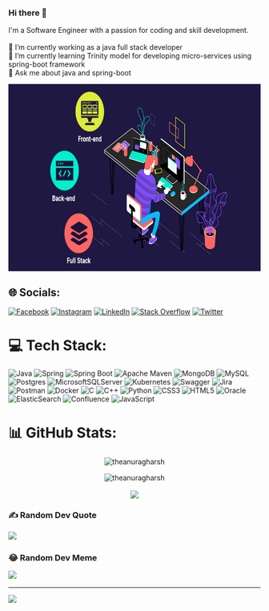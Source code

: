 ### Hi there 👋

<!--
**theanuragharsh/theanuragharsh** is a ✨ _special_ ✨ repository because its `README.md` (this file) appears on your GitHub profile.

Here are some ideas to get you started:

- 🔭 I’m currently working on ...
- 🌱 I’m currently learning ...
- 👯 I’m looking to collaborate on ...
- 🤔 I’m looking for help with ...
- 💬 Ask me about ...
- 📫 How to reach me: ...
- 😄 Pronouns: ...
- ⚡ Fun fact: ...

# Hi there 👋:
-->
I'm a Software Engineer with a passion for coding and skill development.<br> <br>🔭 I’m currently working as a java full stack developer<br>🌱 I’m currently learning Trinity model for developing micro-services using spring-boot framework<br>💬 Ask me about java and spring-boot<br>
<p align = "center">
<img align="center" width="701" height="373" src="https://github.com/theanuragharsh/theanuragharsh/blob/main/FullStackDeveloper.gif?raw=true">
</p>

## 🌐 Socials:
[![Facebook](https://img.shields.io/badge/Facebook-%231877F2.svg?logo=Facebook&logoColor=white)](https://facebook.com/AnuragHarsh) [![Instagram](https://img.shields.io/badge/Instagram-%23E4405F.svg?logo=Instagram&logoColor=white)](https://instagram.com/theanuragharsh) [![LinkedIn](https://img.shields.io/badge/LinkedIn-%230077B5.svg?logo=linkedin&logoColor=white)](https://linkedin.com/in/AnuragHarsh) [![Stack Overflow](https://img.shields.io/badge/-Stackoverflow-FE7A16?logo=stack-overflow&logoColor=white)](https://stackoverflow.com/users/theanuragharsh) [![Twitter](https://img.shields.io/badge/Twitter-%231DA1F2.svg?logo=Twitter&logoColor=white)](https://twitter.com/theanuragharsh) 

# 💻 Tech Stack:
![Java](https://img.shields.io/badge/java-%23ED8B00.svg?style=for-the-badge&logo=java&logoColor=white) ![Spring](https://img.shields.io/badge/spring-%25ED8B00.svg?style=for-the-badge&logo=spring&logoColor=white) ![Spring Boot](https://img.shields.io/badge/Spring%20Boot-C71A36?style=for-the-badge&logo=Spring%20Boot&logoColor=white) ![Apache Maven](https://img.shields.io/badge/Apache%20Maven-C71A46?style=for-the-badge&logo=Apache%20Maven&logoColor=white) ![MongoDB](https://img.shields.io/badge/MongoDB-%234ea94b.svg?style=for-the-badge&logo=mongodb&logoColor=white) ![MySQL](https://img.shields.io/badge/mysql-%2300f.svg?style=for-the-badge&logo=mysql&logoColor=white) ![Postgres](https://img.shields.io/badge/postgres-%23316192.svg?style=for-the-badge&logo=postgresql&logoColor=white) ![MicrosoftSQLServer](https://img.shields.io/badge/Microsoft%20SQL%20Sever-CC2927?style=for-the-badge&logo=microsoft%20sql%20server&logoColor=white) ![Kubernetes](https://img.shields.io/badge/kubernetes-%23326ce5.svg?style=for-the-badge&logo=kubernetes&logoColor=white) ![Swagger](https://img.shields.io/badge/-Swagger-%23Clojure?style=for-the-badge&logo=swagger&logoColor=white) ![Jira](https://img.shields.io/badge/jira-%230A0FFF.svg?style=for-the-badge&logo=jira&logoColor=white) ![Postman](https://img.shields.io/badge/Postman-FF6C37?style=for-the-badge&logo=postman&logoColor=white) ![Docker](https://img.shields.io/badge/docker-%230db7ed.svg?style=for-the-badge&logo=docker&logoColor=white) ![C](https://img.shields.io/badge/c-%2300599C.svg?style=for-the-badge&logo=c&logoColor=white) ![C++](https://img.shields.io/badge/c++-%2300599C.svg?style=for-the-badge&logo=c%2B%2B&logoColor=white) ![Python](https://img.shields.io/badge/python-3670A0?style=for-the-badge&logo=python&logoColor=ffdd54) ![CSS3](https://img.shields.io/badge/css3-%231572B6.svg?style=for-the-badge&logo=css3&logoColor=white) ![HTML5](https://img.shields.io/badge/html5-%23E34F26.svg?style=for-the-badge&logo=html5&logoColor=white) ![Oracle](https://img.shields.io/badge/Oracle-F80000?style=for-the-badge&logo=oracle&logoColor=white) ![ElasticSearch](https://img.shields.io/badge/-ElasticSearch-005571?style=for-the-badge&logo=elasticsearch) ![Confluence](https://img.shields.io/badge/confluence-%23172BF4.svg?style=for-the-badge&logo=confluence&logoColor=white) ![JavaScript](https://img.shields.io/badge/javascript-%23323330.svg?style=for-the-badge&logo=javascript&logoColor=%23F7DF1E)

# 📊 GitHub Stats:
<p align="center"><img align="center" src="https://github-readme-stats.vercel.app/api/top-langs/?username=theanuragharsh&theme=dark&hide_border=false&include_all_commits=false&count_private=false&layout=compact" alt="theanuragharsh" /></p>
<p align="center"><img align="center" src="https://github-readme-stats.vercel.app/api?username=theanuragharsh&theme=nightowl&hide_border=false&include_all_commits=true&count_private=true&layout=compact" alt="theanuragharsh" /></p>
<p align="center"><img align="center" src="https://github-readme-streak-stats.herokuapp.com/?user=theanuragharsh&theme=nightowl&hide_border=false" /></p>
<!--
![](https://github-readme-stats.vercel.app/api?username=theanuragharsh&theme=nightowl&hide_border=false&include_all_commits=true&count_private=true)<br/>
![](https://github-readme-streak-stats.herokuapp.com/?user=theanuragharsh&theme=nightowl&hide_border=false)<br/>
![](https://github-readme-stats.vercel.app/api/top-langs/?username=theanuragharsh&theme=nightowl&hide_border=false&include_all_commits=true&count_private=true&layout=compact)
-->

### ✍️ Random Dev Quote
![](https://quotes-github-readme.vercel.app/api?type=horizontal&theme=radical)

### 😂 Random Dev Meme
<img src="https://random-memer.herokuapp.com/" width="512px"/>

---
[![](https://visitcount.itsvg.in/api?id=theanuragharsh&icon=0&color=0)](https://visitcount.itsvg.in)

<!-- Proudly created with GPRM ( https://gprm.itsvg.in ) -->
